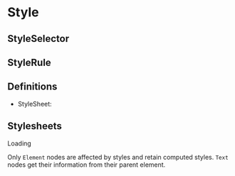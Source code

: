 # Style

## StyleSelector

## StyleRule



## Definitions

* StyleSheet: 

## Stylesheets

Loading 


Only `Element` nodes are affected by styles and retain computed styles. `Text` nodes get their information from their parent element.
